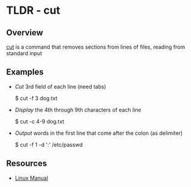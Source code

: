 TLDR - cut
==========

Overview
--------

[cut] is a command that removes sections from lines of files, reading from standard input

Examples
--------

- *Cut* 3rd field of each line (need tabs)

	$ cut -f 3 dog.txt

- *Display* the 4th through 9th characters of each line

	$ cut -c 4-9 dog.txt

- *Output* words in the first line that come after the colon (as delimiter)
		
	$ cut -f 1 -d ':' /etc/passwd


Resources
---------

- [Linux Manual](http://man7.org/linux/man-pages/)

[cut]: http://man7.org/linux/man-pages/man1/cut.1.html